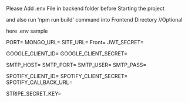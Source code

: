  Please Add .env  File in backend folder before Starting the project 

and also run 'npm run build' command into Frontend Directory //Optional

here .env sample 

PORT=
MONGO_URL=
SITE_URL=
Front=
JWT_SECRET=

GOOGLE_CLIENT_ID=
GOOGLE_CLIENT_SECRET=


SMTP_HOST=
SMTP_PORT=
SMTP_USER=
SMTP_PASS=

SPOTIFY_CLIENT_ID=
SPOTIFY_CLIENT_SECRET=
SPOTIFY_CALLBACK_URL=

STRIPE_SECRET_KEY=
